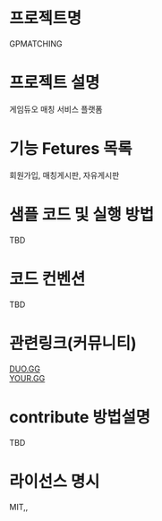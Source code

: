 # 프로젝트명
GPMATCHING

# 프로젝트 설명
게임듀오 매칭 서비스 플랫폼

# 기능 Fetures 목록
회원가입, 매칭게시판, 자유게시판

# 샘플 코드 및 실행 방법
TBD

# 코드 컨벤션
TBD

# 관련링크(커뮤니티)
[DUO.GG](https://duo.op.gg/ko/lol/)  
[YOUR.GG](https://your.gg/ko/kr/duo-request)  

# contribute 방법설명
TBD

# 라이선스 명시
MIT,,


